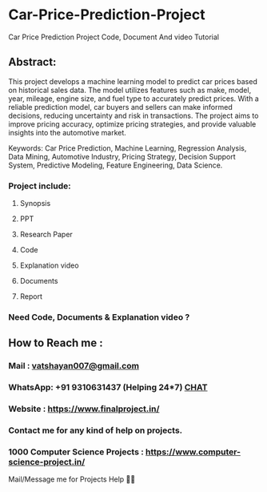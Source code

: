# Car-Price-Prediction-Project
Car Price Prediction Project Code, Document And video Tutorial

## Abstract:
This project develops a machine learning model to predict car prices based on historical sales data. The model utilizes features such as make, model, year, mileage, engine size, and fuel type to accurately predict prices. With a reliable prediction model, car buyers and sellers can make informed decisions, reducing uncertainty and risk in transactions. The project aims to improve pricing accuracy, optimize pricing strategies, and provide valuable insights into the automotive market.

Keywords:
Car Price Prediction, Machine Learning, Regression Analysis, Data Mining, Automotive Industry, Pricing Strategy, Decision Support System, Predictive Modeling, Feature Engineering, Data Science.

### Project include: 

1. Synopsis

2. PPT

3. Research Paper


4. Code

5. Explanation video

6. Documents

7. Report


### Need Code, Documents & Explanation video ? 

## How to Reach me :

### Mail : vatshayan007@gmail.com 

### WhatsApp: +91 9310631437 (Helping 24*7) **[CHAT](https://wa.me/message/CHWN2AHCPMAZK1)** 

### Website : https://www.finalproject.in/

### Contact me for any kind of help on projects.
### 1000 Computer Science Projects : https://www.computer-science-project.in/


Mail/Message me for Projects Help 🙏🏻
